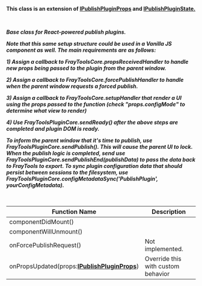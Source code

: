 **This class is an extension of [IPublishPluginProps](/BasePublishPlugin/IPublishPluginProps.md) and [IPublishPluginState.](/Documentation/PublishPlugin/BasePublishPlugin/IPublishPluginState.md)**

<br/>

_**Base class for React-powered publish plugins.**_
  
_**Note that this same setup structure could be used in a Vanilla JS component as well. The main requirements are as follows:**_

_**1) Assign a callback to FrayToolsCore.propsReceivedHandler to handle new props being passed to the plugin from the parent window.**_

_**2) Assign a callback to FrayToolsCore.forcePublishHandler to handle when the parent window requests a forced publish.**_

_**3) Assign a callback to FrayToolsCore.setupHandler that render a UI using the props passed to the function (check "props.configMode" to determine what view to render)**_

_**4) Use FrayToolsPluginCore.sendReady() after the above steps are completed and plugin DOM is ready.**_

_**To inform the parent window that it's time to publish, use FrayToolsPluginCore.sendPublish(). This will cause the parent UI to lock. When the publish logic is completed, send use FrayToolsPluginCore.sendPublishEnd(publishData) to pass the data back to FrayTools to export. To sync plugin configuration data that should persist between sessions to the filesystem, use FrayToolsPluginCore.configMetadataSync('PublishPlugin', yourConfigMetadata).**_

<br/>

| Function Name | Description |
| ----------------------------------------------------------------------------------- | -------------------------------------------------------------------------------------------- |
| componentDidMount() | |
| componentWillUnmount() | |
| onForcePublishRequest() | Not implemented. |
| onPropsUpdated(props:**[IPublishPluginProps](/BasePublishPlugin/IPublishPluginProps.md)**) | Override this with custom behavior |
